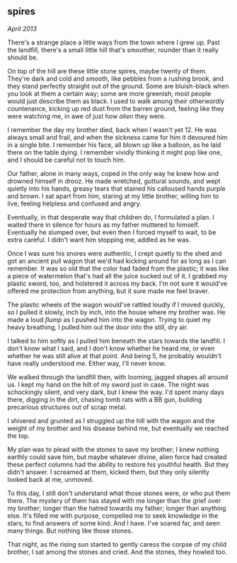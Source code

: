 spires
------

<p class="date"><em>April 2013</em></p>

There's a strange place a little ways from the town where I grew up. Past the landfill, there's a small little hill that's smoother, rounder than it really should be.

On top of the hill are these little stone spires, maybe twenty of them. They're dark and cold and smooth, like pebbles from a rushing brook, and they stand perfectly straight out of the ground. Some are bluish-black when you look at them a certain way; some are more greenish; most people would just describe them as black. I used to walk among their otherwordly countenance, kicking up red dust from the barren ground, feeling like they were watching me, in awe of just how *alien* they were.

I remember the day my brother died, back when I wasn't yet 12. He was always small and frail, and when the sickness came for him it devoured him in a single bite. I remember his face, all blown up like a balloon, as he laid there on the table dying. I remember vividly thinking it might pop like one, and I should be careful not to touch him.

Our father, alone in many ways, coped in the only way he knew how and drowned himself in drooz. He made wretched, guttural sounds, and wept quietly into his hands, greasy tears that stained his calloused hands purple and brown. I sat apart from him, staring at my little brother, willing him to live, feeling helpless and confused and angry.

Eventually, in that desperate way that children do, I formulated a plan. I waited there in silence for hours as my father muttered to himself. Eventually he slumped over, but even then I forced myself to wait, to be extra careful. I didn't want him stopping me, addled as he was.

Once I was sure his snores were authentic, I crept quietly to the shed and got an ancient pull wagon that we'd had kicking around for as long as I can remember. It was so old that the color had faded from the plastic; it was like a piece of watermelon that's had all the juice sucked out of it. I grabbed my plastic sword, too, and holstered it across my back. I'm not sure it would've offered me protection from anything, but it sure made me feel braver.

The plastic wheels of the wagon would've rattled loudly if I moved quickly, so I pulled it slowly, inch by inch, into the house where my brother was. He made a loud *flump* as I pushed him into the wagon. Trying to quiet my heavy breathing, I pulled him out the door into the still, dry air.

I talked to him softly as I pulled him beneath the stars towards the landfill. I don't know what I said, and I don't know whether he heard me, or even whether he was still alive at that point. And being 5, he probably wouldn't have really understood me. Either way, I'll never know.

We walked through the landfill then, with looming, jagged shapes all around us. I kept my hand on the hilt of my sword just in case. The night was schockingly silent, and very dark, but I knew the way. I'd spent many days there, digging in the dirt, chasing tomb rats with a BB gun, building precarious structures out of scrap metal.

I shivered and grunted as I struggled up the hill with the wagon and the weight of my brother and his disease behind me, but eventually we reached the top.

My plan was to plead with the stones to save my brother; I knew nothing earthly could save him, but maybe whatever divine, alien force had created these perfect columns had the ability to restore his youthful health. But they didn't answer. I screamed at them, kicked them, but they only silently looked back at me, unmoved.

To this day, I still don't understand what those stones were, or who put them there. The mystery of them has stayed with me longer than the grief over my brother; longer than the hatred towards my father; longer than anything else. It's filled me with purpose, compelled me to seek knowledge in the stars, to find answers of some kind. And I have. I've soared far, and seen many things. But nothing like those stones.

That night, as the rising sun started to gently caress the corpse of my child brother, I sat among the stones and cried. And the stones, they howled too.
